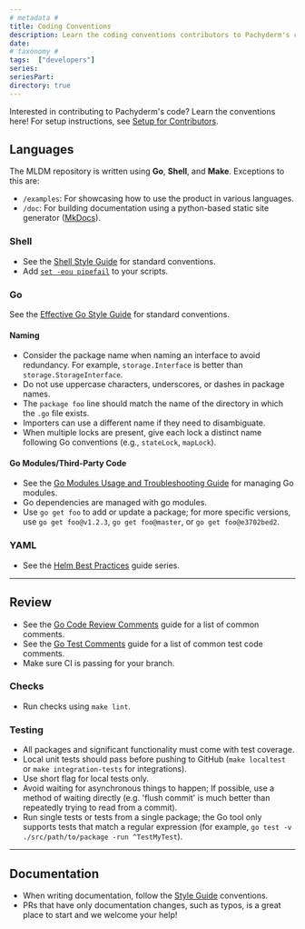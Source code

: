 ```yaml
---
# metadata # 
title: Coding Conventions
description: Learn the coding conventions contributors to Pachyderm's code base follow.
date: 
# taxonomy #
tags:  ["developers"]
series:
seriesPart:
directory: true 
--- 
```


Interested in contributing to Pachyderm's code? Learn the conventions here! For setup instructions, see [Setup for Contributors](../setup).

## Languages 

The MLDM repository is written using **Go**, **Shell**, and **Make**. Exceptions to this are:

- `/examples`: For showcasing how to use the product in various languages.
- `/doc`: For building documentation using a python-based static site generator ([MkDocs](https://www.mkdocs.org/)).


### Shell

- See the [Shell Style Guide](https://google.github.io/styleguide/shellguide.html) for standard conventions. 
- Add [`set -eou pipefail`](https://explainshell.com/explain?cmd=set+-euo+pipefail) to your scripts.

### Go

See the [Effective Go Style Guide](https://go.dev/doc/effective_go) for standard conventions.

#### Naming 

- Consider the package name when naming an interface to avoid redundancy. For example, `storage.Interface` is better than `storage.StorageInterface`.
- Do not use uppercase characters, underscores, or dashes in package names.
- The `package foo` line should match the name of the directory in which the `.go` file exists.
- Importers can use a different name if they need to disambiguate.
- When multiple locks are present, give each lock a distinct name following Go conventions (e.g., `stateLock`, `mapLock`).


#### Go Modules/Third-Party Code

- See the [Go Modules Usage and Troubleshooting Guide](https://github.com/golang/go/wiki/Modules#how-to-install-and-activate-module-support) for managing Go modules.
- Go dependencies are managed with go modules.
- Use `go get foo` to add or update a package; for more specific versions, use  `go get foo@v1.2.3`, `go get foo@master`, or `go get foo@e3702bed2`.

### YAML

- See the [Helm Best Practices](https://helm.sh/docs/chart_best_practices/conventions/) guide series. 

---

## Review

- See the [Go Code Review Comments](https://github.com/golang/go/wiki/CodeReviewComments) guide for a list of common comments. 
- See the [Go Test Comments](https://github.com/golang/go/wiki/TestComments) guide for a list of common test code comments.
- Make sure CI is passing for your branch.


### Checks 

- Run checks using `make lint`. 

### Testing 

- All packages and significant functionality must come with test coverage.
- Local unit tests should pass before pushing to GitHub (`make localtest` or `make integration-tests` for integrations).
- Use short flag for local tests only. 
- Avoid waiting for asynchronous things to happen; If possible, use a method of waiting directly (e.g. 'flush commit' is much better than repeatedly trying to read from a commit).
- Run single tests or tests from a single package; the Go tool only supports tests that match a regular expression (for example, `go test -v ./src/path/to/package -run ^TestMyTest`).

---

## Documentation

- When writing documentation, follow the [Style Guide](../docs-style-guide) conventions.
- PRs that have only documentation changes, such as typos, is a great place to start and we welcome your help!
